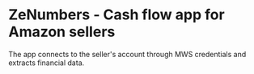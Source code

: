 # ZeNumbers - Cash flow app for Amazon sellers

The app connects to the seller's account through MWS credentials and extracts financial data.